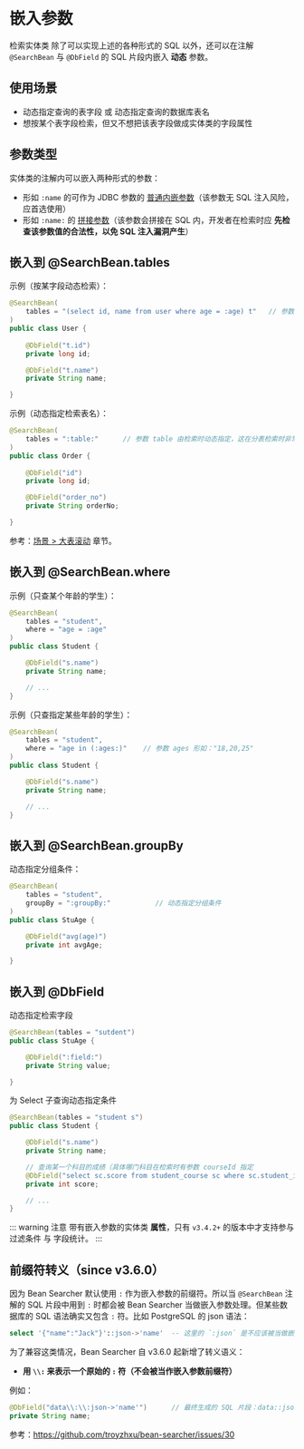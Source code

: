 # 嵌入参数

检索实体类 除了可以实现上述的各种形式的 SQL 以外，还可以在注解 `@SearchBean` 与 `@DbField` 的 SQL 片段内嵌入 **动态** 参数。 

## 使用场景

* 动态指定查询的表字段 或 动态指定查询的数据库表名
* 想按某个表字段检索，但又不想把该表字段做成实体类的字段属性

## 参数类型

实体类的注解内可以嵌入两种形式的参数：

* 形如 `:name` 的可作为 JDBC 参数的 [普通内嵌参数](/guide/param/embed#普通内嵌参数)（该参数无 SQL 注入风险，应首选使用）
* 形如 `:name:` 的 [拼接参数](/guide/param/embed#拼接参数)（该参数会拼接在 SQL 内，开发者在检索时应 **先检查该参数值的合法性，以免 SQL 注入漏洞产生**）

## 嵌入到 @SearchBean.tables

示例（按某字段动态检索）：

```java
@SearchBean(
    tables = "(select id, name from user where age = :age) t"   // 参数 age 的值由检索时动态指定
) 
public class User {
    
    @DbField("t.id")
    private long id;

    @DbField("t.name")
    private String name;

}
```

示例（动态指定检索表名）：

```java
@SearchBean(
    tables = ":table:"      // 参数 table 由检索时动态指定，这在分表检索时非常有用
) 
public class Order {
    
    @DbField("id")
    private long id;

    @DbField("order_no")
    private String orderNo;

}
```

参考：[场景 > 大表滚动](/guide/usage/tables) 章节。

## 嵌入到 @SearchBean.where

示例（只查某个年龄的学生）：

```java
@SearchBean(
    tables = "student", 
    where = "age = :age"
) 
public class Student {

    @DbField("s.name")
    private String name;

    // ...
}
```

示例（只查指定某些年龄的学生）：

```java
@SearchBean(
    tables = "student", 
    where = "age in (:ages:)"    // 参数 ages 形如："18,20,25"
) 
public class Student {

    @DbField("s.name")
    private String name;

    // ...
}
```

## 嵌入到 @SearchBean.groupBy

动态指定分组条件：

```java
@SearchBean(
    tables = "student", 
    groupBy = ":groupBy:"           // 动态指定分组条件
) 
public class StuAge {

    @DbField("avg(age)")
    private int avgAge;

}
```

## 嵌入到 @DbField

动态指定检索字段

```java
@SearchBean(tables = "sutdent") 
public class StuAge {

    @DbField(":field:")
    private String value;

}
```

为 Select 子查询动态指定条件

```java
@SearchBean(tables = "student s") 
public class Student {

    @DbField("s.name")
    private String name;

    // 查询某一个科目的成绩（具体哪门科目在检索时有参数 courseId 指定
    @DbField("select sc.score from student_course sc where sc.student_id = s.id and sc.course_id = :courseId")
    private int score;

    // ...
}
```

::: warning 注意
带有嵌入参数的实体类 **属性**，只有 `v3.4.2+` 的版本中才支持参与 过滤条件 与 字段统计。
:::

## 前缀符转义（since v3.6.0）

因为 Bean Searcher 默认使用 `:` 作为嵌入参数的前缀符。所以当 `@SearchBean` 注解的 SQL 片段中用到 `:` 时都会被 Bean Searcher 当做嵌入参数处理。但某些数据库的 SQL 语法确实又包含 `:` 符。比如 PostgreSQL 的 json 语法：

```sql
select '{"name":"Jack"}'::json->'name'  -- 这里的 `:json` 是不应该被当做嵌入参数处理的
```

为了兼容这类情况，Bean Searcher 自 v3.6.0 起新增了转义语义：

* **用 `\\:` 来表示一个原始的 `:` 符（不会被当作嵌入参数前缀符）**

例如：

```java
@DbField("data\\:\\:json->'name'")      // 最终生成的 SQL 片段：data::json->'name'
private String name;
```

参考：https://github.com/troyzhxu/bean-searcher/issues/30
